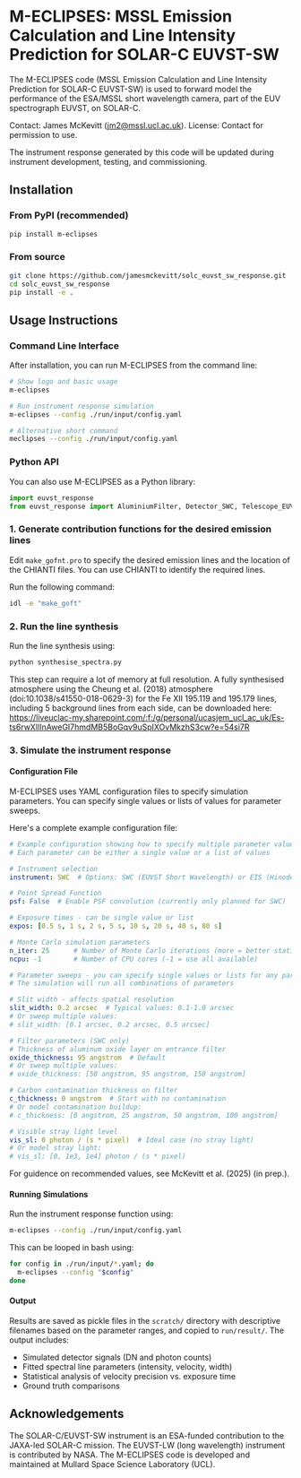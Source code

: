 # M-ECLIPSES: MSSL Emission Calculation and Line Intensity Prediction for SOLAR-C EUVST-SW

The M-ECLIPSES code (MSSL Emission Calculation and Line Intensity Prediction for SOLAR-C EUVST-SW) is used to forward model the performance of the ESA/MSSL short wavelength camera, part of the EUV spectrograph EUVST, on SOLAR-C.

Contact: James McKevitt (jm2@mssl.ucl.ac.uk). License: Contact for permission to use.

The instrument response generated by this code will be updated during instrument development, testing, and commissioning.

## Installation

### From PyPI (recommended)

```bash
pip install m-eclipses
```

### From source

```bash
git clone https://github.com/jamesmckevitt/solc_euvst_sw_response.git
cd solc_euvst_sw_response
pip install -e .
```

## Usage Instructions

### Command Line Interface

After installation, you can run M-ECLIPSES from the command line:

```bash
# Show logo and basic usage
m-eclipses

# Run instrument response simulation
m-eclipses --config ./run/input/config.yaml

# Alternative short command
meclipses --config ./run/input/config.yaml
```

### Python API

You can also use M-ECLIPSES as a Python library:

```python
import euvst_response
from euvst_response import AluminiumFilter, Detector_SWC, Telescope_EUVST
```

### 1. Generate contribution functions for the desired emission lines

Edit `make_gofnt.pro` to specify the desired emission lines and the location of the CHIANTI files. You can use CHIANTI to identify the required lines.

Run the following command:
```bash
idl -e "make_goft"
```

### 2. Run the line synthesis

Run the line synthesis using:
```bash
python synthesise_spectra.py
```

This step can require a lot of memory at full resolution. A fully synthesised atmosphere using the Cheung et al. (2018) atmosphere (doi:10.1038/s41550-018-0629-3) for the Fe XII 195.119 and 195.179 lines, including 5 background lines from each side, can be downloaded here: https://liveuclac-my.sharepoint.com/:f:/g/personal/ucasjem_ucl_ac_uk/Es-ts6rwXIlInAweGI7hmdMB5BoGqv9uSpIXOvMkzhS3cw?e=54si7R

### 3. Simulate the instrument response

#### Configuration File

M-ECLIPSES uses YAML configuration files to specify simulation parameters. You can specify single values or lists of values for parameter sweeps.

Here's a complete example configuration file:

```yaml
# Example configuration showing how to specify multiple parameter values
# Each parameter can be either a single value or a list of values

# Instrument selection
instrument: SWC  # Options: SWC (EUVST Short Wavelength) or EIS (Hinode/EIS)

# Point Spread Function
psf: False  # Enable PSF convolution (currently only planned for SWC)

# Exposure times - can be single value or list
expos: [0.5 s, 1 s, 2 s, 5 s, 10 s, 20 s, 40 s, 80 s]

# Monte Carlo simulation parameters
n_iter: 25      # Number of Monte Carlo iterations (more = better statistics)
ncpu: -1        # Number of CPU cores (-1 = use all available)

# Parameter sweeps - you can specify single values or lists for any parameter
# The simulation will run all combinations of parameters

# Slit width - affects spatial resolution
slit_width: 0.2 arcsec  # Typical values: 0.1-1.0 arcsec
# Or sweep multiple values:
# slit_width: [0.1 arcsec, 0.2 arcsec, 0.5 arcsec]

# Filter parameters (SWC only)
# Thickness of aluminum oxide layer on entrance filter
oxide_thickness: 95 angstrom  # Default
# Or sweep multiple values:
# oxide_thickness: [50 angstrom, 95 angstrom, 150 angstrom]

# Carbon contamination thickness on filter
c_thickness: 0 angstrom  # Start with no contamination
# Or model contamination buildup:
# c_thickness: [0 angstrom, 25 angstrom, 50 angstrom, 100 angstrom]

# Visible stray light level
vis_sl: 0 photon / (s * pixel)  # Ideal case (no stray light)
# Or model stray light:
# vis_sl: [0, 1e3, 1e4] photon / (s * pixel)
```

For guidence on recommended values, see McKevitt et al. (2025) (in prep.).

#### Running Simulations

Run the instrument response function using:
```bash
m-eclipses --config ./run/input/config.yaml
```

This can be looped in bash using:
```bash
for config in ./run/input/*.yaml; do
  m-eclipses --config "$config"
done
```

#### Output

Results are saved as pickle files in the `scratch/` directory with descriptive filenames based on the parameter ranges, and copied to `run/result/`. The output includes:
- Simulated detector signals (DN and photon counts)
- Fitted spectral line parameters (intensity, velocity, width)
- Statistical analysis of velocity precision vs. exposure time
- Ground truth comparisons

## Acknowledgements

The SOLAR-C/EUVST-SW instrument is an ESA-funded contribution to the JAXA-led SOLAR-C mission. The EUVST-LW (long wavelength) instrument is contributed by NASA. The M-ECLIPSES code is developed and maintained at Mullard Space Science Laboratory (UCL).